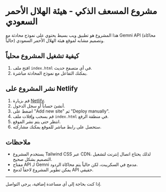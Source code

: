 # مشروع المسعف الذكي - هيئة الهلال الأحمر السعودي

هذا المشروع هو تطبيق ويب بسيط يحتوي على نموذج محادثة مع Gemni API (محاكاة حالياً) وتصميم مشابه لموقع هيئة الهلال الأحمر السعودي.

## كيفية تشغيل المشروع محلياً

1. افتح ملف `index.html` في أي متصفح حديث.
2. يمكنك التفاعل مع نموذج المحادثة مباشرة.

## نشر المشروع على Netlify

1. قم بزيارة [Netlify](https://www.netlify.com/).
2. أنشئ حساباً أو سجل الدخول.
3. اضغط على "Add new site" ثم "Deploy manually".
4. قم بسحب وإفلات ملف `index.html` في منطقة الرفع.
5. انتظر حتى يتم نشر الموقع.
6. ستحصل على رابط مباشر للموقع يمكنك مشاركته.

## ملاحظات

- يستخدم المشروع Tailwind CSS عبر CDN، لذلك يحتاج اتصال إنترنت لتشغيل التصميم بشكل صحيح.
- مفتاح API لـ Gemni مدمج في السكريبت، لكن حالياً يتم محاكاة الردود.
- يمكن تطوير المشروع لاحقاً لدمج API حقيقي.

---

إذا كنت بحاجة إلى أي مساعدة إضافية، يرجى التواصل.
